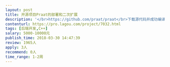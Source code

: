 ```yaml
---                
layout: post       
title: 开源项目Praat的部署和二次扩展           
description: '</br>https://github.com/praat/praat</br>下载源代码并成功编译</br>针对核心组件做定制开发，主要包括基频，共振峰，频谱数据的抽离</br>'     
contenturl: https://pro.lagou.com/project/7032.html      
tags: [后端开发,C++]            
salary: 5000-10000元          
publish_time: 2018-03-30 14:47:39         
review: 1965人                   
apply: 3人                   
recommend: 0人                   
time_range: 1-2周              
---                 
```

